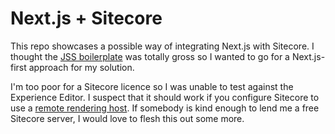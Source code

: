 Next.js + Sitecore
==================

This repo showcases a possible way of integrating Next.js with Sitecore. I thought the [JSS boilerplate](https://jss.sitecore.com/docs/client-frameworks/react/react-overview) was totally gross so I wanted to go for a Next.js-first approach for my solution.

I'm too poor for a Sitecore licence so I was unable to test against the Experience Editor. I suspect that it should work if you configure Sitecore to use a [remote rendering host](https://jss.sitecore.com/docs/fundamentals/services/view-engine#http-rendering-engine). If somebody is kind enough to lend me a free Sitecore server, I would love to flesh this out some more.
